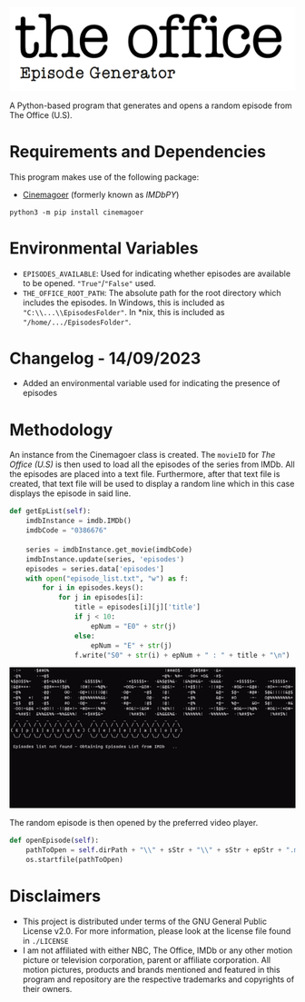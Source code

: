<img src="/assets/TheOfficeEpisodeGeneratorLogo.png" alt="The Office Episode Generator Logo">

A Python-based program that generates and opens a random episode from The Office (U.S).

# Requirements and Dependencies

This program makes use of the following package:

- [Cinemagoer](https://github.com/cinemagoer/cinemagoer) (formerly known as *IMDbPY*)


```
python3 -m pip install cinemagoer
```

# Environmental Variables

- `EPISODES_AVAILABLE`: Used for indicating whether episodes are available to be opened. `"True"`/`"False"` used.
- `THE_OFFICE_ROOT_PATH`: The absolute path for the root directory which includes the episodes. In Windows, this is included as `"C:\\...\\EpisodesFolder"`. In *nix, this is included as `"/home/.../EpisodesFolder"`.

# Changelog - 14/09/2023
- Added an environmental variable used for indicating the presence of episodes

# Methodology

An instance from the Cinemagoer class is created. The `movieID` for *The Office (U.S)* is then used to load all the episodes of the series from IMDb. All the episodes are placed into a text file. Furthermore, after that text file is created, that text file will be used to display a random line which in this case displays the episode in said line.

```python
def getEpList(self):
    imdbInstance = imdb.IMDb()
    imdbCode = "0386676"

    series = imdbInstance.get_movie(imdbCode)
    imdbInstance.update(series, 'episodes')
    episodes = series.data['episodes']
    with open("episode_list.txt", "w") as f:
        for i in episodes.keys():
            for j in episodes[i]:
                title = episodes[i][j]['title']
                if j < 10:
                    epNum = "E0" + str(j)
                else:
                    epNum = "E" + str(j)
                f.write("S0" + str(i) + epNum + " : " + title + "\n")
```

<img src="/assets/loadingDisplaying.gif" alt="Program Functioning">

The random episode is then opened by the preferred video player.

```python
def openEpisode(self):
    pathToOpen = self.dirPath + "\\" + sStr + "\\" + sStr + epStr + ".mp4"
    os.startfile(pathToOpen)
```

# Disclaimers
- This project is distributed under terms of the GNU General Public License v2.0. For more information, please look at the license file found in `./LICENSE`
- I am not affiliated with either NBC, The Office, IMDb or any other motion picture or television corporation, parent or affiliate corporation. All motion pictures, products and brands mentioned and featured in this program and repository are the respective trademarks and copyrights of their owners.
